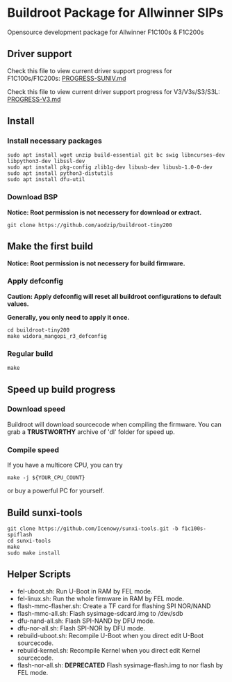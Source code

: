 # Buildroot Package for Allwinner SIPs
Opensource development package for Allwinner F1C100s & F1C200s

## Driver support
Check this file to view current driver support progress for F1C100s/F1C200s: [PROGRESS-SUNIV.md](PROGRESS-SUNIV.md)

Check this file to view current driver support progress for V3/V3s/S3/S3L: [PROGRESS-V3.md](PROGRESS-V3.md)

## Install

### Install necessary packages
``` shell
sudo apt install wget unzip build-essential git bc swig libncurses-dev libpython3-dev libssl-dev
sudo apt install pkg-config zlib1g-dev libusb-dev libusb-1.0-0-dev
sudo apt install python3-distutils
sudo apt install dfu-util
```

### Download BSP
**Notice: Root permission is not necessery for download or extract.**
```shell
git clone https://github.com/aodzip/buildroot-tiny200
```

## Make the first build
**Notice: Root permission is not necessery for build firmware.**

### Apply defconfig
**Caution: Apply defconfig will reset all buildroot configurations to default values.**

**Generally, you only need to apply it once.**
```shell
cd buildroot-tiny200
make widora_mangopi_r3_defconfig
```

### Regular build
```shell
make
```

## Speed up build progress

### Download speed
Buildroot will download sourcecode when compiling the firmware. You can grab a **TRUSTWORTHY** archive of 'dl' folder for speed up.

### Compile speed
If you have a multicore CPU, you can try
```
make -j ${YOUR_CPU_COUNT}
```
or buy a powerful PC for yourself.

## Build sunxi-tools
```
git clone https://github.com/Icenowy/sunxi-tools.git -b f1c100s-spiflash
cd sunxi-tools
make 
sudo make install
```

## Helper Scripts
 - fel-uboot.sh: Run U-Boot in RAM by FEL mode.
 - fel-linux.sh: Run the whole firmware in RAM by FEL mode.
 - flash-mmc-flasher.sh: Create a TF card for flashing SPI NOR/NAND
 - flash-mmc-all.sh: Flash sysimage-sdcard.img to /dev/sdb
 - dfu-nand-all.sh: Flash SPI-NAND by DFU mode.
 - dfu-nor-all.sh: Flash SPI-NOR by DFU mode.
 - rebuild-uboot.sh: Recompile U-Boot when you direct edit U-Boot sourcecode.
 - rebuild-kernel.sh: Recompile Kernel when you direct edit Kernel sourcecode.
 - flash-nor-all.sh: **DEPRECATED** Flash sysimage-flash.img to nor flash by FEL mode.

